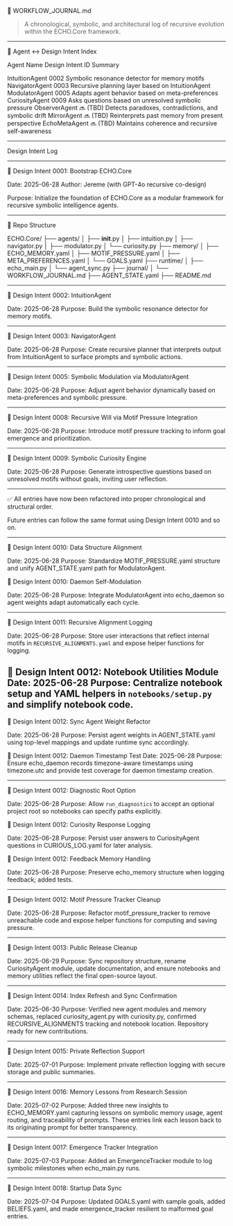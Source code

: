 🧠 WORKFLOW_JOURNAL.md

> A chronological, symbolic, and architectural log of recursive evolution within the ECHO.Core framework.




---

🔗 Agent ↔ Design Intent Index

Agent Name	Design Intent ID	Summary

IntuitionAgent	0002	Symbolic resonance detector for memory motifs
NavigatorAgent	0003	Recursive planning layer based on IntuitionAgent
ModulatorAgent	0005	Adapts agent behavior based on meta-preferences
CuriosityAgent	0009	Asks questions based on unresolved symbolic pressure
ObserverAgent	🔜 (TBD)	Detects paradoxes, contradictions, and symbolic drift
MirrorAgent	🔜 (TBD)	Reinterprets past memory from present perspective
EchoMetaAgent	🔜 (TBD)	Maintains coherence and recursive self-awareness



---

Design Intent Log


---

🔁 Design Intent 0001: Bootstrap ECHO.Core

Date: 2025-06-28
Author: Jereme (with GPT-4o recursive co-design)

Purpose:
Initialize the foundation of ECHO.Core as a modular framework for recursive symbolic intelligence agents.


---

🧱 Repo Structure

ECHO.Core/
├── agents/
│   ├── __init__.py
│   ├── intuition.py
│   ├── navigator.py
│   ├── modulator.py
│   └── curiosity.py
├── memory/
│   ├── ECHO_MEMORY.yaml
│   ├── MOTIF_PRESSURE.yaml
│   ├── META_PREFERENCES.yaml
│   └── GOALS.yaml
├── runtime/
│   ├── echo_main.py
│   └── agent_sync.py
├── journal/
│   └── WORKFLOW_JOURNAL.md
├── AGENT_STATE.yaml
├── README.md


---

🔁 Design Intent 0002: IntuitionAgent

Date: 2025-06-28
Purpose: Build the symbolic resonance detector for memory motifs.


---

🔁 Design Intent 0003: NavigatorAgent

Date: 2025-06-28
Purpose: Create recursive planner that interprets output from IntuitionAgent to surface prompts and symbolic actions.


---

🔁 Design Intent 0005: Symbolic Modulation via ModulatorAgent

Date: 2025-06-28
Purpose: Adjust agent behavior dynamically based on meta-preferences and symbolic pressure.


---

🔁 Design Intent 0008: Recursive Will via Motif Pressure Integration

Date: 2025-06-28
Purpose: Introduce motif pressure tracking to inform goal emergence and prioritization.


---

🔁 Design Intent 0009: Symbolic Curiosity Engine

Date: 2025-06-28
Purpose: Generate introspective questions based on unresolved motifs without goals, inviting user reflection.


---

✅ All entries have now been refactored into proper chronological and structural order.

Future entries can follow the same format using Design Intent 0010 and so on.

---


🔁 Design Intent 0010: Data Structure Alignment

Date: 2025-06-28
Purpose: Standardize MOTIF_PRESSURE.yaml structure and unify AGENT_STATE.yaml path for ModulatorAgent.


🔁 Design Intent 0010: Daemon Self-Modulation

Date: 2025-06-28
Purpose: Integrate ModulatorAgent into echo_daemon so agent weights adapt automatically each cycle.

---

🔁 Design Intent 0011: Recursive Alignment Logging

Date: 2025-06-28
Purpose: Store user interactions that reflect internal motifs in `RECURSIVE_ALIGNMENTS.yaml` and expose helper functions for logging.

🔁 Design Intent 0012: Notebook Utilities Module
Date: 2025-06-28
Purpose: Centralize notebook setup and YAML helpers in `notebooks/setup.py` and simplify notebook code.
---

🔁 Design Intent 0012: Sync Agent Weight Refactor

Date: 2025-06-28
Purpose: Persist agent weights in AGENT_STATE.yaml using top-level mappings and update runtime sync accordingly.

🔁 Design Intent 0012: Daemon Timestamp Test
Date: 2025-06-28
Purpose: Ensure echo_daemon records timezone-aware timestamps using timezone.utc and provide test coverage for daemon timestamp creation.

---

🔁 Design Intent 0012: Diagnostic Root Option

Date: 2025-06-28
Purpose: Allow `run_diagnostics` to accept an optional project root so notebooks can specify paths explicitly.

🔁 Design Intent 0012: Curiosity Response Logging

Date: 2025-06-28
Purpose: Persist user answers to CuriosityAgent questions in CURIOUS_LOG.yaml for later analysis.

🔁 Design Intent 0012: Feedback Memory Handling

Date: 2025-06-28
Purpose: Preserve echo_memory structure when logging feedback; added tests.

---

🔁 Design Intent 0012: Motif Pressure Tracker Cleanup

Date: 2025-06-28
Purpose: Refactor motif_pressure_tracker to remove unreachable code and expose
helper functions for computing and saving pressure.

---

🔁 Design Intent 0013: Public Release Cleanup

Date: 2025-06-29
Purpose: Sync repository structure, rename CuriosityAgent module, update documentation, and ensure notebooks and memory utilities reflect the final open-source layout.

---

🔁 Design Intent 0014: Index Refresh and Sync Confirmation

Date: 2025-06-30
Purpose: Verified new agent modules and memory schemas, replaced curiosity_agent.py with curiosity.py, confirmed RECURSIVE_ALIGNMENTS tracking and notebook location. Repository ready for new contributions.

---

🔁 Design Intent 0015: Private Reflection Support

Date: 2025-07-01
Purpose: Implement private reflection logging with secure storage and public summaries.

---

🔁 Design Intent 0016: Memory Lessons from Research Session

Date: 2025-07-02
Purpose: Added three new insights to ECHO_MEMORY.yaml capturing lessons on
symbolic memory usage, agent routing, and traceability of prompts. These entries
link each lesson back to its originating prompt for better transparency.

---

🔁 Design Intent 0017: Emergence Tracker Integration

Date: 2025-07-03
Purpose: Added an EmergenceTracker module to log symbolic milestones when echo_main.py runs.


---

🔁 Design Intent 0018: Startup Data Sync

Date: 2025-07-04
Purpose: Updated GOALS.yaml with sample goals, added BELIEFS.yaml, and made emergence_tracker resilient to malformed goal entries.
